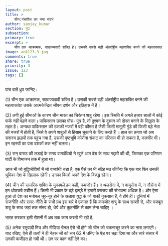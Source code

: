 ```yaml
---
layout: post
title: >
    चीन:पंचशील का नया संदर्भ
author: sanjay_kumar
section: मुद्दा
subsection:
primary: true
excerpt: >
    चीन एक आक्रामक, साम्राज्यवादी शक्ति है। उसकी सबसे बड़ी अंतर्राष्ट्रीय महाशक्ति बनने की महत्वाकांक्षा उसके आत्मकेन्द्रित जीवन दर्शन और इतिहास में है
image: ank123-3.jpg
comments: true
share: true
priority: 3
issue: 123
tags: []
---
```


पांच बातें ध्रुव जानिए :

(1) चीन एक आक्रामक, साम्राज्यवादी शक्ति है। उसकी सबसे बड़ी अंतर्राष्ट्रीय महाशक्ति बनने की महत्वाकांक्षा उसके आत्मकेन्द्रित जीवन दर्शन और इतिहास में है।

(2) लगी हुई सीमाओं के कारण चीन भारत का चिरंतन शत्रु रहेगा। इस स्थिति में अगले हजार सालों में कोई फर्क नहीं पड़ने वाला। पाकिस्तान उसका पोस- पुत्र है, तो दुश्मन के दुश्मन को दोस्त बनाने के सिद्धांत के तहत है। अन्यथा पाकिस्तान की उसकी नजरों में वही कीमत है जैसी किसी मामूली गुंडे की किसी बड़े नेता की नजरों में  होती है, जिसे वे अपने शत्रुओं से हिसाब चुकाने के लिए करते हैं ।  हाल का तनाव जो अब सशस्त्र झड़पों तक पहुंच गया है, उसकी पृष्ठभूमि कोरोना संकट का परिणाम भी हो सकता है, काश्मीर भी।   इन रहस्यों का पता दशकों तक नहीं चलता।

(3) सन् बासठ की लडाई के समय वामपंथियों ने खुले आम देश के साथ गद्दारी की थी, जिसका एक परिणाम पार्टी के विभाजन तक में हुआ था।

आज भी जो बुद्धिजीवियों  में जो वामपंथी धड़ा है, एक पैसे का भी संदेह मत कीजिए कि एक बार फिर उनकी भूमिका देश के खिलाफ रहेगी। उनका विमर्श अपने देश के विरुद्ध रहेगा।

(4) चीन की सामरिक शक्ति के मुकाबले हम कहीं, कमजोर हैं। न थलसेना में, न वायुसेना में, न नौसेना में हम थोडत्रत्रे उन्नीस हैं। किसी भी प्रकार के बड़े झगड़े में हमारी पराजय की संभावना अधिक है। और ऐसा हुआ तो देश का मनोबल चूर-चूर होने के अलावा युद्ध के जो बाकी नुकसान हैं, वे होंगे ही। दुनियां में राजनीति और समर-नीति के सभी ग्रंथ इस बारे में एकमत हैं कि कमजोर शत्रु के साथ सख्ती से, और मजबूत शत्रु के साथ जहां तक संभव हो, धैर्य और कूटनीति से काम लेना चाहिए ।

भारत सरकार इसी रौशनी में अब तक काम करती भी रही है.  

(5) अनेक राष्ट्रवादी मित्र और मीडिया चैनल ऐसे भी होंगे जो चीन को चकनाचूर करने का नारा लगाएंगे। याद रखिए, ऐसे ही तत्वों ने ही  नेहरू जी को सन् 62 में धनिए के पेड़ पर चढ़ा दिया था और सारे संसार में उनकी फजीहत हो गयी थी। उन पर कान नहीं देने का।
